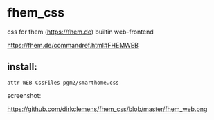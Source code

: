 # fhem_css
css for fhem (https://fhem.de) builtin web-frontend

https://fhem.de/commandref.html#FHEMWEB

## install:
`attr WEB CssFiles pgm2/smarthome.css`

screenshot: 

https://github.com/dirkclemens/fhem_css/blob/master/fhem_web.png
